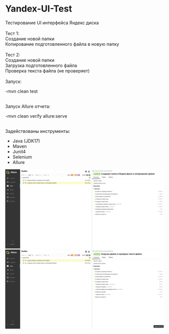  # Yandex-UI-Test
Тестирование UI интерфейса Яндекс диска
<br><br>Тест 1:
<br>Создание новой папки
<br>Копирование подготовленного файла в новую папку
<br><br>Тест 2:
<br>Создание новой папки
<br>Загрузка подготовленного файла
<br>Проверка текста файла (не проверяет)
<br><br>Запуск:
<p> -mvn clean test </p>
<br>Запуск Allure отчета:
<br>
<p> -mvn clean verify allure:serve </p>
<br>Задействованы инструменты:
<ul>
<li>Java (JDK17)</li>
<li>Maven</li>
<li>Junit4</li>
<li>Selenium</li>
<li>Allure</li>
</ul>
<img src="src/main/resources/chrome_0G8tGExgJb.png">
<br>
<img src="src/main/resources/chrome_ukhdMIgfxA.png">
